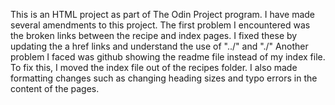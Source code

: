 This is an HTML project as part of The Odin Project program.
I have made several amendments to this project.
The first problem I encountered was the broken links between the recipe and index pages.
I fixed these by updating the a href links and understand the use of "../" and "./"
Another problem I faced was github showing the readme file instead of my index file.
To fix this, I moved the index file out of the recipes folder.
I also made formatting changes such as changing heading sizes and typo errors in the content of the pages.